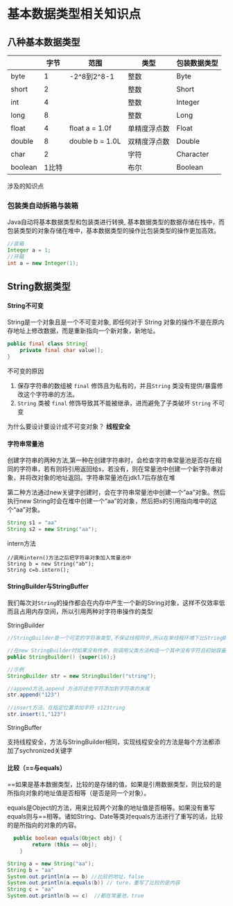 # 基本数据类型相关知识点

## 八种基本数据类型

|         | 字节  | 范围            | 类型         | 包装数据类型 |
| ------- | ----- | --------------- | ------------ | ------------ |
| byte    | 1     | -2^8到2^8-1     | 整数         | Byte         |
| short   | 2     |                 | 整数         | Short        |
| int     | 4     |                 | 整数         | Integer      |
| long    | 8     |                 | 整数         | Long         |
| float   | 4     | float a = 1.0f  | 单精度浮点数 | Float        |
| double  | 8     | double b = 1.0L | 双精度浮点数 | Double       |
| char    | 2     |                 | 字符         | Character    |
| boolean | 1比特 |                 | 布尔         | Boolean      |

涉及的知识点

### 包装类自动拆箱与装箱

Java自动将基本数据类型和包装类进行转换, 基本数据类型的数据存储在栈中，而包装类型的对象存储在堆中，基本数据类型的操作比包装类型的操作更加高效。

```java
//装箱
Integer a = 1;
//开箱
int a = new Integer(1);
```

## String数据类型

#### String不可变

String是一个对象且是一个不可变对象, 即任何对于 String 对象的操作不是在原内存地址上修改数据，而是重新指向一个新对象，新地址。

```java
public final class String{
    private final char value[];
}
```

不可变的原因

1. 保存字符串的数组被 `final` 修饰且为私有的，并且`String` 类没有提供/暴露修改这个字符串的方法。
2. `String` 类被 `final` 修饰导致其不能被继承，进而避免了子类破坏 `String` 不可变

为什么要设计要设计成不可变对象？ **线程安全**

#### 字符串常量池

创建字符串的两种方法,第一种在创建字符串时，会检查字符串常量池是否存在相同的字符串，若有则将引用返回给s，若没有，则在常量池中创建一个新字符串对象，并将改对象的地址返回。字符串常量池在jdk1.7后存放在堆

第二种方法通过new关键字创建时，会在字符串常量池中创建一个”aa”对象。然后执行new String时会在堆中创建一个“aa”的对象，然后把s的引用指向堆中的这个“aa”对象。

```java
String s1 = "aa"
String s2 = new String("aa");
```

intern方法

```
//调用intern()方法之后把字符串对象加入常量池中
String b = new String("ab"); 
String c=b.intern();
```

#### StringBuilder与StringBuffer

我们每次对`String`的操作都会在内存中产生一个新的String对象，这样不仅效率低而且占用内存空间，所以引用两种对字符串操作的类型

StringBuilder

```java
//StringBuilder是一个可变的字符串类型,不保证线程同步,所以在单线程环境下比StringBuffer效率高

//在new StringBuilder时如果没有传参，则调用父类方法构造一个其中没有字符且初始容量为 16 个字符的字符串构建器
public StringBuilder() {super(16);}

//示例
StringBuilder str = new StringBuilder("string");

//append方法,append 方法将这些字符添加到字符串的末尾
str.append("123")
    
//insert方法，在指定位置添加字符 s123tring
str.insert(1,"123") 
```

StringBuffer

支持线程安全，方法与StringBuilder相同，实现线程安全的方法是每个方法都添加了sychronized关键字

#### 比较（==与equals）

==如果是基本数据类型，比较的是存储的值，如果是引用数据类型，则比较的是所指向对象的地址值是否相等（是否是同一个对象）。

equals是Object的方法，用来比较两个对象的地址值是否相等。如果没有重写equals则与==相等。诸如String、Date等类对equals方法进行了重写的话，比较的是所指向的对象的内容。

```java
  public boolean equals(Object obj) {
        return (this == obj);
    }

String a = new String("aa");
String b = "aa"
System.out.println(a == b) //比较的地址，false
System.out.println(a.equals(b)) // ture，重写了比较的是内容
String c = "aa"
System.out.println(b == c)  //都在常量池，true
```

